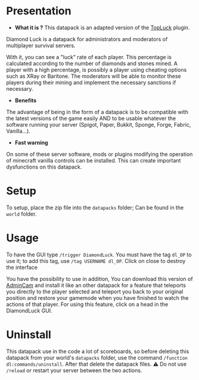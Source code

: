 # Presentation

- **What it is ?**
This datapack is an adapted version of the [TopLuck](https://www.spigotmc.org/resources/topluck.45738/) plugin.

Diamond Luck is a datapack for administrators and moderators of multiplayer survival servers.

With it, you can see a "luck" rate of each player. This percentage is calculated according to the number of diamonds and stones mined. A player with a high percentage, is possibly a player using cheating options such as XRay or Baritone.
The moderators will be able to monitor these players during their mining and implement the necessary sanctions if necessary. 

- **Benefits**

The advantage of being in the form of a datapack is to be compatible with the latest versions of the game easily AND to be usable whatever the software running your server (Spigot, Paper, Bukkit, Sponge, Forge, Fabric, Vanilla...).

- **Fast warning**

On some of these server software, mods or plugins modifying the operation of minecraft vanilla controls can be installed. This can create important dysfunctions on this datapack.

# Setup

To setup, place the zip file into the `datapacks` folder; Can be found in the `world` folder.

# Usage

To have the GUI type `/trigger DiamondLuck`. You must have the tag `dl_OP` to use it; to add this tag, use `/tag USERNAME dl_OP`.
Click on close to destroy the interface

You have the possibility to use in addition, You can download this version of [AdminCam](https://www.curseforge.com/minecraft/customization/admincam-spectator-datapack-for-admins-and/files/3532791) and install it like an other datapack for a feature that teleports you directly to the player selected and teleport you back to your original position and restore your gamemode when you have finished to watch the actions of that player.
For using this feature, click on a head in the DiamondLuck GUI.

# Uninstall

This datapack use in the code a lot of scoreboards, so before deleting this datapack from your world's `datapacks` folder, use the command `/function dl:commands/uninstall`. After that delete the datapack files. 
⚠ Do not use `/reload` or restart your server between the two actions.